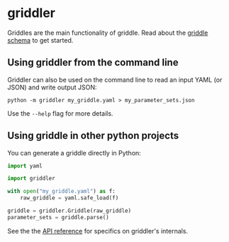 # griddler

Griddles are the main functionality of griddle. Read about the [griddle schema](griddles.md) to get started.

## Using griddler from the command line

Griddler can also be used on the command line to read an input YAML (or JSON) and write output JSON:

```
python -m griddler my_griddle.yaml > my_parameter_sets.json
```

Use the `--help` flag for more details.

## Using griddle in other python projects

You can generate a griddle directly in Python:

```python
import yaml

import griddler

with open("my_griddle.yaml") as f:
    raw_griddle = yaml.safe_load(f)

griddle = griddler.Griddle(raw_griddle)
parameter_sets = griddle.parse()
```

See the the [API reference](reference.md) for specifics on griddler's internals.
